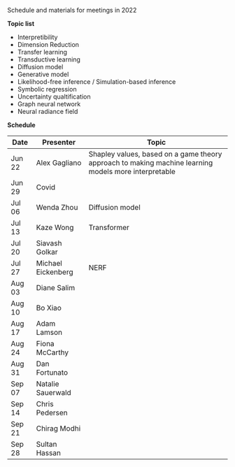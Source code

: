 Schedule and materials for meetings in 2022

**Topic list**

* Interpretibility
* Dimension Reduction
* Transfer learning 
* Transductive learning
* Diffusion model
* Generative model
* Likelihood-free inference / Simulation-based inference
* Symbolic regression
* Uncertainty qualtification
* Graph neural network
* Neural radiance field

**Schedule**

| Date     | Presenter       | Topic   |
| -------- | --------------- | ------- |
| Jun 22   | Alex Gagliano   | Shapley values, based on a game theory approach to making machine learning models more interpretable |
| Jun 29   | Covid           | |
| Jul 06   | Wenda Zhou      | Diffusion model |
| Jul 13   | Kaze Wong       | Transformer |
| Jul 20   | Siavash Golkar  | |
| Jul 27   | Michael Eickenberg | NERF |
| Aug 03   | Diane Salim     |
| Aug 10   | Bo Xiao         |
| Aug 17   | Adam Lamson     |
| Aug 24   | Fiona McCarthy  |
| Aug 31   | Dan Fortunato   |
| Sep 07   | Natalie Sauerwald |
| Sep 14   | Chris Pedersen  |
| Sep 21   | Chirag Modhi    |
| Sep 28   | Sultan Hassan   |
